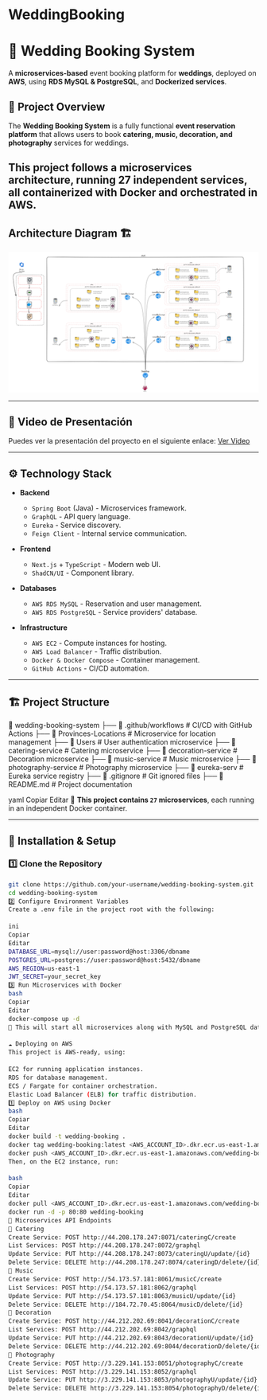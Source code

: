 # WeddingBooking

# 🚀 Wedding Booking System
A **microservices-based** event booking platform for **weddings**, deployed on **AWS**, using **RDS MySQL & PostgreSQL**, and **Dockerized services**.

## 📌 **Project Overview**
The **Wedding Booking System** is a fully functional **event reservation platform** that allows users to book **catering, music, decoration, and photography** services for weddings.

This project follows a **microservices architecture**, running **27 independent services**, all containerized with **Docker** and orchestrated in **AWS**.
---
## Architecture Diagram 🏗️

![Architecture Diagram](image.png "Architecture Diagram")

---

## 🎥 Video de Presentación
Puedes ver la presentación del proyecto en el siguiente enlace:
[Ver Video](https://uceedu.sharepoint.com/:v:/s/Presentaciones2/EYb5SYSCHI5Igx6gNPkQL9QB6HeWyczvFOosQoKlGxRsVA?e=cOqDkS&nav=eyJyZWZlcnJhbEluZm8iOnsicmVmZXJyYWxBcHAiOiJTdHJlYW1XZWJBcHAiLCJyZWZlcnJhbFZpZXciOiJTaGFyZURpYWxvZy1MaW5rIiwicmVmZXJyYWxBcHBQbGF0Zm9ybSI6IldlYiIsInJlZmVycmFsTW9kZSI6InZpZXcifX0%3D)

---

## ⚙️ **Technology Stack**
- **Backend**
  - `Spring Boot` (Java) - Microservices framework.
  - `GraphQL` - API query language.
  - `Eureka` - Service discovery.
  - `Feign Client` - Internal service communication.

- **Frontend**
  - `Next.js` + `TypeScript` - Modern web UI.
  - `ShadCN/UI` - Component library.

- **Databases**
  - `AWS RDS MySQL` - Reservation and user management.
  - `AWS RDS PostgreSQL` - Service providers' database.

- **Infrastructure**
  - `AWS EC2` - Compute instances for hosting.
  - `AWS Load Balancer` - Traffic distribution.
  - `Docker & Docker Compose` - Container management.
  - `GitHub Actions` - CI/CD automation.

---

## 🏗 **Project Structure**
📂 wedding-booking-system ├── 📂 .github/workflows # CI/CD with GitHub Actions ├── 📂 Provinces-Locations # Microservice for location management ├── 📂 Users # User authentication microservice ├── 📂 catering-service # Catering microservice ├── 📂 decoration-service # Decoration microservice ├── 📂 music-service # Music microservice ├── 📂 photography-service # Photography microservice ├── 📂 eureka-serv # Eureka service registry ├── 📜 .gitignore # Git ignored files ├── 📜 README.md # Project documentation

yaml
Copiar
Editar
📌 **This project contains `27` microservices**, each running in an independent Docker container.

---

## 🚀 **Installation & Setup**
### **1️⃣ Clone the Repository**
```bash
git clone https://github.com/your-username/wedding-booking-system.git
cd wedding-booking-system
2️⃣ Configure Environment Variables
Create a .env file in the project root with the following:

ini
Copiar
Editar
DATABASE_URL=mysql://user:password@host:3306/dbname
POSTGRES_URL=postgres://user:password@host:5432/dbname
AWS_REGION=us-east-1
JWT_SECRET=your_secret_key
3️⃣ Run Microservices with Docker
bash
Copiar
Editar
docker-compose up -d
📌 This will start all microservices along with MySQL and PostgreSQL databases.

☁ Deploying on AWS
This project is AWS-ready, using:

EC2 for running application instances.
RDS for database management.
ECS / Fargate for container orchestration.
Elastic Load Balancer (ELB) for traffic distribution.
1️⃣ Deploy on AWS using Docker
bash
Copiar
Editar
docker build -t wedding-booking .
docker tag wedding-booking:latest <AWS_ACCOUNT_ID>.dkr.ecr.us-east-1.amazonaws.com/wedding-booking
docker push <AWS_ACCOUNT_ID>.dkr.ecr.us-east-1.amazonaws.com/wedding-booking
Then, on the EC2 instance, run:

bash
Copiar
Editar
docker pull <AWS_ACCOUNT_ID>.dkr.ecr.us-east-1.amazonaws.com/wedding-booking
docker run -d -p 80:80 wedding-booking
🔌 Microservices API Endpoints
📌 Catering
Create Service: POST http://44.208.178.247:8071/cateringC/create
List Services: POST http://44.208.178.247:8072/graphql
Update Service: PUT http://44.208.178.247:8073/cateringU/update/{id}
Delete Service: DELETE http://44.208.178.247:8074/cateringD/delete/{id}
📌 Music
Create Service: POST http://54.173.57.181:8061/musicC/create
List Services: POST http://54.173.57.181:8062/graphql
Update Service: PUT http://54.173.57.181:8063/musicU/update/{id}
Delete Service: DELETE http://184.72.70.45:8064/musicD/delete/{id}
📌 Decoration
Create Service: POST http://44.212.202.69:8041/decorationC/create
List Services: POST http://44.212.202.69:8042/graphql
Update Service: PUT http://44.212.202.69:8043/decorationU/update/{id}
Delete Service: DELETE http://44.212.202.69:8044/decorationD/delete/{id}
📌 Photography
Create Service: POST http://3.229.141.153:8051/photographyC/create
List Services: POST http://3.229.141.153:8052/graphql
Update Service: PUT http://3.229.141.153:8053/photographyU/update/{id}
Delete Service: DELETE http://3.229.141.153:8054/photographyD/delete/{id}
```


